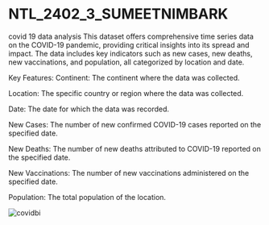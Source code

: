 # NTL_2402_3_SUMEETNIMBARK
covid 19 data analysis
This dataset offers comprehensive time series data on the COVID-19 pandemic, providing critical insights into its spread and impact. The data includes key indicators such as new cases, new deaths, new vaccinations, and population, all categorized by location and date.

Key Features:
Continent: The continent where the data was collected.

Location: The specific country or region where the data was collected.

Date: The date for which the data was recorded.

New Cases: The number of new confirmed COVID-19 cases reported on the specified date.

New Deaths: The number of new deaths attributed to COVID-19 reported on the specified date.

New Vaccinations: The number of new vaccinations administered on the specified date.

Population: The total population of the location.

![covidbi](https://github.com/user-attachments/assets/b959a9be-0417-4fb7-b82a-65267df2c0d1)
